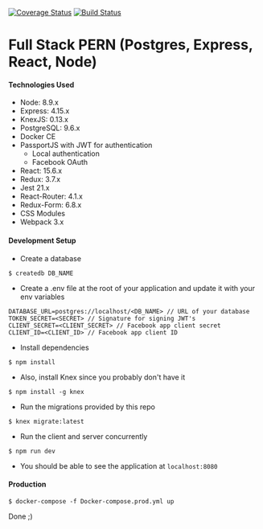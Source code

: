 [![Coverage Status](https://coveralls.io/repos/github/raunofreiberg/blackford/badge.svg?branch=master)](https://coveralls.io/github/raunofreiberg/blackford?branch=master)
[![Build Status](https://travis-ci.org/raunofreiberg/blackford.svg?branch=master)](https://travis-ci.org/raunofreiberg/blackford)

# Full Stack PERN (Postgres, Express, React, Node)

#### Technologies Used

- Node: 8.9.x
- Express: 4.15.x
- KnexJS: 0.13.x
- PostgreSQL: 9.6.x
- Docker CE
- PassportJS with JWT for authentication
  - Local authentication
  - Facebook OAuth
- React: 15.6.x
- Redux: 3.7.x
- Jest 21.x
- React-Router: 4.1.x
- Redux-Form: 6.8.x
- CSS Modules
- Webpack 3.x


#### Development Setup


* Create a database

```
$ createdb DB_NAME
```

* Create a .env file at the root of your application and update it with your env variables

```
DATABASE_URL=postgres://localhost/<DB_NAME> // URL of your database
TOKEN_SECRET=<SECRET> // Signature for signing JWT's
CLIENT_SECRET=<CLIENT_SECRET> // Facebook app client secret
CLIENT_ID=<CLIENT_ID> // Facebook app client ID
```

* Install dependencies

```
$ npm install
```

* Also, install Knex since you probably don't have it

```
$ npm install -g knex
```

* Run the migrations provided by this repo

```
$ knex migrate:latest
```

* Run the client and server concurrently

```
$ npm run dev
```

* You should be able to see the application at `localhost:8080`


#### Production

```
$ docker-compose -f Docker-compose.prod.yml up
```

Done ;)

